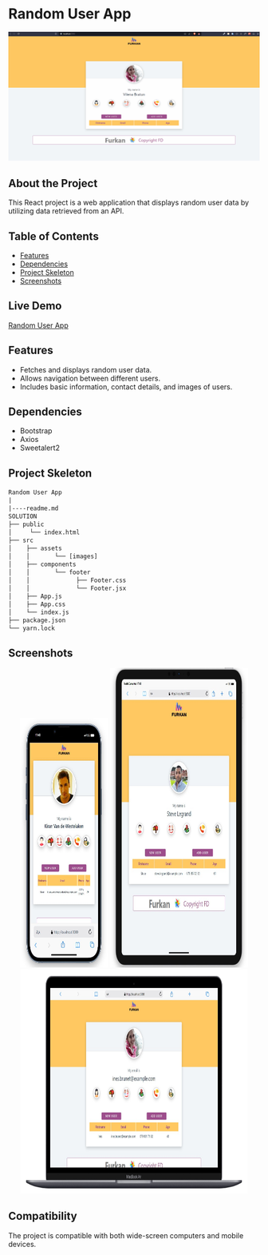 # Random User App

<div align="center">
  <img src="./src/assets/randomUser.gif" />
</div>

## About the Project

This React project is a web application that displays random user data by utilizing data retrieved from an API.

## Table of Contents

- [Features](#features)
- [Dependencies](#dependencies)
- [Project Skeleton](#project-skeleton)
- [Screenshots](#screenshots)

## Live Demo

[Random User App](https://random-user-app-virid.vercel.app/)

## Features

- Fetches and displays random user data.
- Allows navigation between different users.
- Includes basic information, contact details, and images of users.

## Dependencies

- Bootstrap
- Axios
- Sweetalert2

## Project Skeleton

```
Random User App
|
|----readme.md         
SOLUTION
├── public
│     └── index.html
├── src
│    ├── assets
│    │       └── [images]
│    ├── components
│    │       └── footer
│    │             ├── Footer.css 
│    │             └── Footer.jsx 
│    ├── App.js
│    ├── App.css
│    └── index.js
├── package.json
└── yarn.lock
```

## Screenshots

<div align="center">
  <img src="./src/assets/Screenshot_1.jpg"  width="35%" height="500" />
  <img src="./src/assets/Screenshot_2.jpg"  width="55%" height="600" />
  <img src="./src/assets/Screenshot_3.jpg"  width="90.5%" height="450" />
</div>

## Compatibility

The project is compatible with both wide-screen computers and mobile devices.
